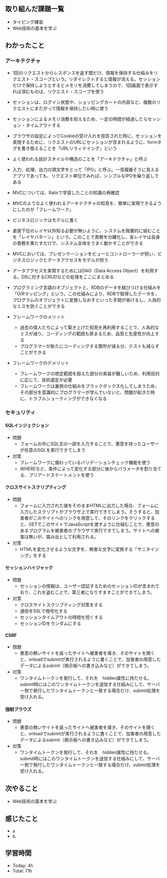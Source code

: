 ## 取り組んだ課題一覧
- タイピング練習
- Web技術の基本を学ぶ
## わかったこと
### アーキテクチャ
- 1回のリクエストからレスポンスを返す間だけ、情報を保持する仕組みをリクエスト・スコープという。リダイレクトすると情報が消える。セッションだけで保持しようとするとメモリを消費してしまうので、1回画面で表示すれば済むものは、リクエスト・スコープを使う
- セッションは、ログイン状態や、ショッピングカートの内容など、複数のリクエストにまたがって情報を保持したい時に使う
- セッションによるメモリ消費を抑えるため、一定の時間が経過したらセッション・タイムアウトする
- ブラウザの設定によってCookieの受け入れを拒否された時に、セッションを実現するために、リクエストのURLにセッションが含まれるように、formタグを書き換えることを「URLリラィテイング」という
- よく使われる設計スタイルや構造のことを「アーキテクチャ」と呼ぶ
- 入力、処理、出力の頭文字をとって「IPO」と呼ぶ。一見複雑そうに見えるアプリであっても、リクエスト単位でみれば、シンプルなIPOを繰り返しである
- MVCについては、Ralisで学習したことの知識の再確認
- MVCのようなよく使われるアーキテクチャの知見を、簡単に実現できるようにしたのが「フレームワーク」
- ビジネスロジックはモデルに書く
- 直接下位のレイヤ以外知る必要が無いように、システムを階層的に組むことを「レイヤパターン」という。このことで責務を分離化し、各レイヤは自身の責務を果たすだけで、システム全体をうまく動かすことができる
- MVCにおいては、プレゼンテーションをビューとコントローラーが担い、ビジネスロジックとデータアクセスをモデルが担う
- データアクセスを実現するためにはDAO（Data Access Object）を利用する。DBに対するCRUDなどの処理をここにまとめる
- プログラミング言語のオブジェクトと、RDBのデータを結びつける仕組みを「O/Rマッピング」という。この仕組みにより、RDBで取得したデータを、プログラムのオブジェクトに変換しなおすといった手間が省けるし、人為的なミスを防ぐことができる
  
- フレームワークのメリット
  - 過去の偉人たちによって築き上げた知見を再利用することで、人為的なミスが減り、コーディングの範囲も狭まるため、品質と生産性が向上する
  - プログラマーが新たにコーディングする箇所が減る分、テストも減らすことができる
  
- フレームワークのデメリット
  - フレームワークの想定範囲を超えた部分の実装が難しいため、利用目的に応じて、技術選定が必要
  - フレームワークは裏側の仕組みをブラックボックス化してしまうため、その部分を意識的にプログラマーが学んでいないと、問題が起きた時に、トラブルシューティングができなくなる
### セキュリティ
#### SQLインジェクション
- 問題
  - フォームの中にSQL文の一部を入力することで、悪意を持ったユーザーが任意のSQLを実行できてしまう
- 対策
  - フレームワークに備わっているバリデーションチェック機能を使う
  - WHEREなど、条件によって変化する部分に後からパラメータを割り当てる、プリアードステートメントを使う
#### クロスサイトスクリプティング
- 問題
  - フォームに入力された値をそのままHTMLに出力した場合、フォームに入力したスクリプトがブラウザ上で実行できてしまう。そうすると、加害者がこのサイトへのリンクを用意して、そのリンクをクリックすると、GETでこのサイトでJavaScriptを渡すように仕組むことで、悪意のあるプログラムを被害者のブラウザで実行できてしまう。サイトへの被害は無いが、踏み台として利用される。
- 対策
  - HTMLを変化させるような文字を、無害な文字に変換する「サニタイジング」をする
#### セッションハイジャック
- 問題
  - セッションの情報は、ユーザー認証するためのセッションIDが含まれており、これを盗むことで、第三者になりすますことができてしまう。
- 対策
  - クロスサイトスクリプティング対策をする
  - 通信をSSLで暗号化する
  - セッションタイムアウトの時間を短くする
  - セッションIDをランダムにする
#### CSRF
- 問題
  - 悪意の無いサイトを装ったサイトへ被害者を導き、そのサイトを開くと、onloadでsubmitが実行されるように書くことで、加害者の用意したデータによるsubmit（掲示板への書き込みなど）ができてしまう。
- 対策
  - ワンタイムトークンを発行して、それを　hidden属性に持たせる。submit時にはこのワンタイムトークンを送信する仕組みにして、サーバー側で発行したワンタイムトークンと一致する場合だけ、submit処理を受け入れる。
#### 強制ブラウズ
- 問題
  - 悪意の無いサイトを装ったサイトへ被害者を導き、そのサイトを開くと、onloadでsubmitが実行されるように書くことで、加害者の用意したデータによるsubmit（掲示板への書き込みなど）ができてしまう。
- 対策
  - ワンタイムトークンを発行して、それを　hidden属性に持たせる。submit時にはこのワンタイムトークンを送信する仕組みにして、サーバー側で発行したワンタイムトークンと一致する場合だけ、submit処理を受け入れる。
## 次やること
- Web技術の基本を学ぶ
## 感じたこと
- a
- b
## 学習時間
- Today: 4h
- Total: 71h
